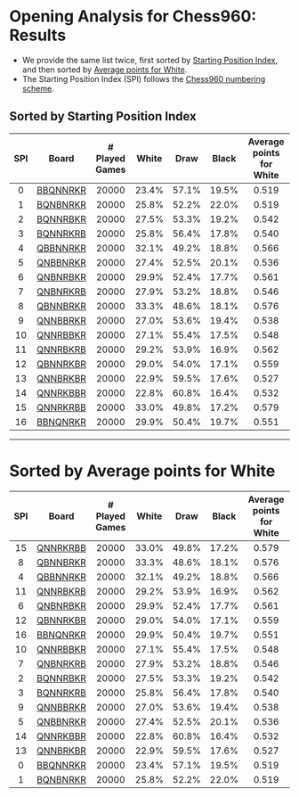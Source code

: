 # Opening Analysis for Chess960: Results

* We provide the same list twice, first sorted by [Starting Position Index](#sorted-by-starting-position-index), and then sorted by [Average points for White](#sorted-by-average-points-for-white).
* The Starting Position Index (SPI) follows the [Chess960 numbering scheme](https://en.wikipedia.org/wiki/Fischer_random_chess_numbering_scheme).

## Sorted by Starting Position Index

| SPI | Board                            | # Played Games          | White           | Draw           | Black           | Average points for White |
|:---:|----------------------------------|:-----------------------:|:---------------:|:--------------:|:---------------:|:------------------------:|
| 0 | [BBQNNRKR](BoardAnalysis/bbqnnrkr.md) | 20000            | 23.4% | 57.1% | 19.5% | 0.519
| 1 | [BQNBNRKR](BoardAnalysis/bqnbnrkr.md) | 20000            | 25.8% | 52.2% | 22.0% | 0.519
| 2 | [BQNNRBKR](BoardAnalysis/bqnnrbkr.md) | 20000            | 27.5% | 53.3% | 19.2% | 0.542
| 3 | [BQNNRKRB](BoardAnalysis/bqnnrkrb.md) | 20000            | 25.8% | 56.4% | 17.8% | 0.540
| 4 | [QBBNNRKR](BoardAnalysis/qbbnnrkr.md) | 20000            | 32.1% | 49.2% | 18.8% | 0.566
| 5 | [QNBBNRKR](BoardAnalysis/qnbbnrkr.md) | 20000            | 27.4% | 52.5% | 20.1% | 0.536
| 6 | [QNBNRBKR](BoardAnalysis/qnbnrbkr.md) | 20000            | 29.9% | 52.4% | 17.7% | 0.561
| 7 | [QNBNRKRB](BoardAnalysis/qnbnrkrb.md) | 20000            | 27.9% | 53.2% | 18.8% | 0.546
| 8 | [QBNNBRKR](BoardAnalysis/qbnnbrkr.md) | 20000            | 33.3% | 48.6% | 18.1% | 0.576
| 9 | [QNNBBRKR](BoardAnalysis/qnnbbrkr.md) | 20000            | 27.0% | 53.6% | 19.4% | 0.538
| 10 | [QNNRBBKR](BoardAnalysis/qnnrbbkr.md) | 20000            | 27.1% | 55.4% | 17.5% | 0.548
| 11 | [QNNRBKRB](BoardAnalysis/qnnrbkrb.md) | 20000            | 29.2% | 53.9% | 16.9% | 0.562
| 12 | [QBNNRKBR](BoardAnalysis/qbnnrkbr.md) | 20000            | 29.0% | 54.0% | 17.1% | 0.559
| 13 | [QNNBRKBR](BoardAnalysis/qnnbrkbr.md) | 20000            | 22.9% | 59.5% | 17.6% | 0.527
| 14 | [QNNRKBBR](BoardAnalysis/qnnrkbbr.md) | 20000            | 22.8% | 60.8% | 16.4% | 0.532
| 15 | [QNNRKRBB](BoardAnalysis/qnnrkrbb.md) | 20000            | 33.0% | 49.8% | 17.2% | 0.579
| 16 | [BBNQNRKR](BoardAnalysis/bbnqnrkr.md) | 20000            | 29.9% | 50.4% | 19.7% | 0.551

----
# Sorted by Average points for White

| SPI | Board                            | # Played Games          | White           | Draw           | Black           | Average points for White |
|:---:|----------------------------------|:-----------------------:|:---------------:|:--------------:|:---------------:|:------------------------:|
| 15 | [QNNRKRBB](BoardAnalysis/qnnrkrbb.md) | 20000            | 33.0% | 49.8% | 17.2% | 0.579
| 8 | [QBNNBRKR](BoardAnalysis/qbnnbrkr.md) | 20000            | 33.3% | 48.6% | 18.1% | 0.576
| 4 | [QBBNNRKR](BoardAnalysis/qbbnnrkr.md) | 20000            | 32.1% | 49.2% | 18.8% | 0.566
| 11 | [QNNRBKRB](BoardAnalysis/qnnrbkrb.md) | 20000            | 29.2% | 53.9% | 16.9% | 0.562
| 6 | [QNBNRBKR](BoardAnalysis/qnbnrbkr.md) | 20000            | 29.9% | 52.4% | 17.7% | 0.561
| 12 | [QBNNRKBR](BoardAnalysis/qbnnrkbr.md) | 20000            | 29.0% | 54.0% | 17.1% | 0.559
| 16 | [BBNQNRKR](BoardAnalysis/bbnqnrkr.md) | 20000            | 29.9% | 50.4% | 19.7% | 0.551
| 10 | [QNNRBBKR](BoardAnalysis/qnnrbbkr.md) | 20000            | 27.1% | 55.4% | 17.5% | 0.548
| 7 | [QNBNRKRB](BoardAnalysis/qnbnrkrb.md) | 20000            | 27.9% | 53.2% | 18.8% | 0.546
| 2 | [BQNNRBKR](BoardAnalysis/bqnnrbkr.md) | 20000            | 27.5% | 53.3% | 19.2% | 0.542
| 3 | [BQNNRKRB](BoardAnalysis/bqnnrkrb.md) | 20000            | 25.8% | 56.4% | 17.8% | 0.540
| 9 | [QNNBBRKR](BoardAnalysis/qnnbbrkr.md) | 20000            | 27.0% | 53.6% | 19.4% | 0.538
| 5 | [QNBBNRKR](BoardAnalysis/qnbbnrkr.md) | 20000            | 27.4% | 52.5% | 20.1% | 0.536
| 14 | [QNNRKBBR](BoardAnalysis/qnnrkbbr.md) | 20000            | 22.8% | 60.8% | 16.4% | 0.532
| 13 | [QNNBRKBR](BoardAnalysis/qnnbrkbr.md) | 20000            | 22.9% | 59.5% | 17.6% | 0.527
| 0 | [BBQNNRKR](BoardAnalysis/bbqnnrkr.md) | 20000            | 23.4% | 57.1% | 19.5% | 0.519
| 1 | [BQNBNRKR](BoardAnalysis/bqnbnrkr.md) | 20000            | 25.8% | 52.2% | 22.0% | 0.519
